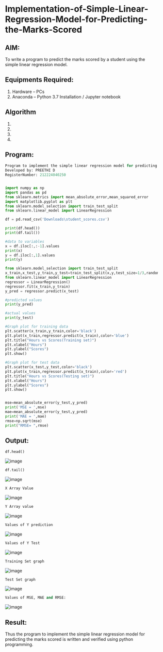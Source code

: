 # Implementation-of-Simple-Linear-Regression-Model-for-Predicting-the-Marks-Scored

## AIM:
To write a program to predict the marks scored by a student using the simple linear regression model.

## Equipments Required:
1. Hardware – PCs
2. Anaconda – Python 3.7 Installation / Jupyter notebook

## Algorithm
1. 
2. 
3. 
4. 

## Program:
``` python
Program to implement the simple linear regression model for predicting the marks scored.
Developed by: PREETHI D 
RegisterNumber: 212224040250


import numpy as np
import pandas as pd
from sklearn.metrics import mean_absolute_error,mean_squared_error
import matplotlib.pyplot as plt
from sklearn.model_selection import train_test_split
from sklearn.linear_model import LinearRegression

df = pd.read_csv('Downloads\student_scores.csv')

print(df.head())
print(df.tail())

#data to variables
x = df.iloc[:,:-1].values
print(x)
y = df.iloc[:,1].values
print(y)

from sklearn.model_selection import train_test_split
x_train,x_test,y_train,y_test=train_test_split(x,y,test_size=1/3,random_state=0)
from sklearn.linear_model import LinearRegression
regressor = LinearRegression()
regressor.fit(x_train,y_train)
y_pred = regressor.predict(x_test)

#predicted values 
print(y_pred)

#actual values
print(y_test)

#Graph plot for training data
plt.scatter(x_train,y_train,color='black')
plt.plot(x_train,regressor.predict(x_train),color='blue')
plt.title("Hours vs Scores(Training set)")
plt.xlabel("Hours")
plt.ylabel("Scores")
plt.show()

#Graph plot for test data
plt.scatter(x_test,y_test,color='black')
plt.plot(x_train,regressor.predict(x_train),color='red')
plt.title("Hours vs Scores(Testing set)")
plt.xlabel("Hours")
plt.ylabel("Scores")
plt.show()


mse=mean_absolute_error(y_test,y_pred)
print('MSE = ',mse)
mae=mean_absolute_error(y_test,y_pred)
print('MAE = ',mae)
rmse=np.sqrt(mse)
print("RMSE= ",rmse)
```

## Output:
``` python
df.head()
```
![image](https://github.com/user-attachments/assets/9faa4c9c-d281-4027-a488-3b2a9a7d9e3a)
``` python
df.tail()
```
![image](https://github.com/user-attachments/assets/4b7bd42d-7031-4a0a-86fb-a9bfce1e286d)

``` python
X Array Value
```
![image](https://github.com/user-attachments/assets/60e98cff-df52-4438-88ff-8eb5ae7409d9)

```python
Y Array value
```
![image](https://github.com/user-attachments/assets/7465f9ae-85ae-483e-89eb-c97f85181d61)

``` python
Values of Y prediction
```
![image](https://github.com/user-attachments/assets/cbb3a22c-e2ec-4dbc-b506-ff166294a18c)

``` python
Values of Y Test
```
![image](https://github.com/user-attachments/assets/bfbaba54-b251-42e1-86f6-31c36fc738bc)

``` python
Training Set graph
```
![image](https://github.com/user-attachments/assets/27bb7eef-e0de-475e-8b74-eaf6924c934a)

``` python
Test Set graph
```
![image](https://github.com/user-attachments/assets/ef56a89e-f9c4-42d1-92f5-de7411f64f7b)

``` python
Values of MSE, MAE and RMSE:
```
![image](https://github.com/user-attachments/assets/f0675338-5699-4769-b7f2-1cf3fc3c963b)




## Result:
Thus the program to implement the simple linear regression model for predicting the marks scored is written and verified using python programming.
